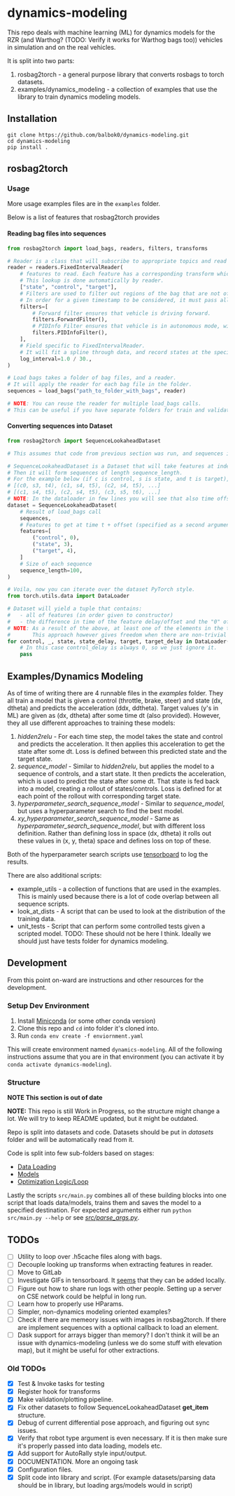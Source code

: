 # dynamics-modeling
This repo deals with machine learning (ML) for dynamics models for the RZR (and Warthog? (TODO: Verify it works for Warthog bags too)) vehicles in simulation and on the real vehicles.

It is split into two parts:

1. rosbag2torch - a general purpose library that converts rosbags to torch datasets.
2. examples/dynamics_modeling - a collection of examples that use the library to train dynamics modeling models.

## Installation

```
git clone https://github.com/balbok0/dynamics-modeling.git
cd dynamics-modeling
pip install .
```

## rosbag2torch


### Usage
More usage examples files are in the `examples` folder.

Below is a list of features that rosbag2torch provides

#### Reading bag files into sequences
```python
from rosbag2torch import load_bags, readers, filters, transforms

# Reader is a class that will subscribe to appropriate topics and read them into a sequence.
reader = readers.FixedIntervalReader(
    # features to read. Each feature has a corresponding transform which will specify what topics it requires.
    # This lookup is done automatically by reader.
    ["state", "control", "target"],
    # Filters are used to filter out regions of the bag that are not of interest.
    # In order for a given timestamp to be considered, it must pass all filters.
    filters=[
        # Forward filter ensures that vehicle is driving forward.
        filters.ForwardFilter(),
        # PIDInfo Filter ensures that vehicle is in autonomous mode, with brake working and sequence controller healthy.
        filters.PIDInfoFilter(),
    ],
    # Field specific to FixedIntervalReader.
    # It will fit a spline through data, and record states at the specified interval.
    log_interval=1.0 / 30.,
)

# Load bags takes a folder of bag files, and a reader.
# It will apply the reader for each bag file in the folder.
sequences = load_bags("path_to_folder_with_bags", reader)

# NOTE: You can reuse the reader for multiple load_bags calls.
# This can be useful if you have separate folders for train and validation sets.
```

#### Converting sequences into Dataset
```python
from rosbag2torch import SequenceLookaheadDataset

# This assumes that code from previous section was run, and sequences is a variable.

# SequenceLookaheadDataset is a Dataset that will take features at index t + offset (specified for each feature separately).
# Then it will form sequences of length sequence_length.
# For the example below (if c is control, s is state, and t is target), it will form sequences:
# [(c0, s3, t4), (c1, s4, t5), (c2, s4, t5), ...]
# [(c1, s4, t5), (c2, s4, t5), (c3, s5, t6), ...]
# NOTE: In the dataloader in few lines you will see that also time offsets for each feature are included.
dataset = SequenceLookaheadDataset(
    # Result of load_bags call
    sequences,
    # Features to get at time t + offset (specified as a second argument to the tuple).
    features=[
        ("control", 0),
        ("state", 3),
        ("target", 4),
    ]
    # Size of each sequence
    sequence_length=100,
)

# Voila, now you can iterate over the dataset PyTorch style.
from torch.utils.data import DataLoader

# Dataset will yield a tuple that contains:
#   - all of features (in order given to constructor)
#   - the difference in time of the feature delay/offset and the "0" offset (the feature with the least delay).
# NOTE: As a result of the above, at least one of the elements in the tuple will be always 0, which makes it useless.
#       This approach however gives freedom when there are non-trivial delay relations between different sets of features.
for control, _, state, state_delay, target, target_delay in DataLoader(dataset):
    # In this case control_delay is always 0, so we just ignore it.
    pass
```

## Examples/Dynamics Modeling
As of time of writing there are 4 runnable files in the *examples* folder.
They all train a model that is given a control (throttle, brake, steer) and state (dx, dtheta) and predicts the acceleration (ddx, ddtheta).
Target values (y's in ML) are given as (dx, dtheta) after some time dt (also provided).
However, they all use different approaches to training these models:

1. *hidden2relu* - For each time step, the model takes the state and control and predicts the acceleration.
   It then applies this acceleration to get the state after some dt. Loss is defined between this predicted state and the target state.
2. *sequence_model* - Similar to *hidden2relu*, but applies the model to a sequence of controls, and a start state.
   It then predicts the acceleration, which is used to predict the state after some dt. That state is fed back into a model, creating a rollout of states/controls.
   Loss is defined for at each point of the rollout with corresponding target state.
3. *hyperparameter_search_sequence_model* - Similar to *sequence_model*, but uses a hyperparameter search to find the best model.
4. *xy_hyperparameter_search_sequence_model* - Same as *hyperparameter_search_sequence_model*, but with different loss definition.
   Rather than defining loss in space (dx, dtheta) it rolls out these values in (x, y, theta) space and defines loss on top of these.

Both of the hyperparameter search scripts use [tensorboard](https://www.tensorflow.org/tensorboard/) to log the results.

There are also additional scripts:

* example_utils - a collection of functions that are used in the examples. This is mainly used because there is a lot of code overlap between all sequence scripts.
* look_at_dists - A script that can be used to look at the distribution of the training data.
* unit_tests - Script that can perform some controlled tests given a scripted model. TODO: These should not be here I think. Ideally we should just have tests folder for dynamics modeling.

## Development
From this point on-ward are instructions and other resources for the development.

### Setup Dev Environment
1. Install [Miniconda](https://docs.conda.io/en/latest/miniconda.html#installing) (or some other conda version)
2. Clone this repo and `cd` into folder it's cloned into.
3. Run `conda env create -f enviornment.yaml`

This will create environment named `dynamics-modeling`. All of the following instructions assume that you are in that environment (you can activate it by `conda activate dynamics-modeling`).


### Structure
**NOTE This section is out of date**

**NOTE:** This repo is still Work in Progress, so the structure might change a lot. We will try to keep README updated, but it might be outdated.

Repo is split into datasets and code.
Datasets should be put in *datasets* folder and will be automatically read from it.

Code is split into few sub-folders based on stages:
- [Data Loading](src/data_utils/README.md)
- [Models](src/models/README.md)
- [Optimization Logic/Loop](src/optimization_logic/README.md)

Lastly the scripts `src/main.py` combines all of these building blocks into one script that loads data/models, trains them and saves the model to a specified destination. For expected arguments either run `python src/main.py --help` or see [*src/parse_args.py*](src/parse_args.py).


## TODOs
- [ ] Utility to loop over .h5cache files along with bags.
- [ ] Decouple looking up transforms when extracting features in reader.
- [ ] Move to GitLab
- [ ] Investigate GIFs in tensorboard. It [seems](https://github.com/tensorflow/tensorboard/issues/39#issuecomment-568917607) that they can be added locally.
- [ ] Figure out how to share run logs with other people. Setting up a server on CSE network could be helpful in long run.
- [ ] Learn how to properly use HParams.
- [ ] Simpler, non-dynamics modeling oriented examples?
- [ ] Check if there are memeory issues with images in rosbag2torch. If there are implement sequences with a optional callback to load an element.
- [ ] Dask support for arrays bigger than memory? I don't think it will be an issue with dynamics-modeling (unless we do some stuff with elevation map), but it might be useful for other extractions.

### Old TODOs
- [x] Test & Invoke tasks for testing
- [x] Register hook for transforms
- [x] Make validation/plotting pipeline.
- [x] Fix other datasets to follow SequenceLookaheadDataset __get_item__ structure.
- [x] Debug of current differential pose approach, and figuring out sync issues.
- [x] Verify that robot type argument is even necessary. If it is then make sure it's properly passed into data loading, models etc.
- [x] Add support for AutoRally style input/output.
- [x] DOCUMENTATION. More an ongoing task
- [x] Configuration files.
- [x] Split code into library and script. (For example datasets/parsing data should be in library, but loading args/models would in script)
